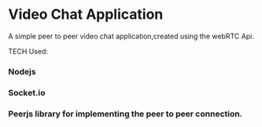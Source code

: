 # Video Chat Application

A simple peer to peer video chat application,created using the webRTC Api.

TECH Used: 

### Nodejs
### Socket.io
### Peerjs library for implementing the peer to peer connection.